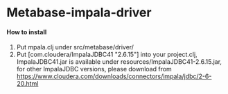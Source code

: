 # Metabase-impala-driver
#### How to install
1. Put mpala.clj under src/metabase/driver/
2. Put [com.cloudera/ImpalaJDBC41 "2.6.15"] into your project.clj, ImpalaJDBC41.jar is available under resources/ImpalaJDBC41-2.6.15.jar, for other ImpalaJDBC versions, please download from https://www.cloudera.com/downloads/connectors/impala/jdbc/2-6-20.html 

